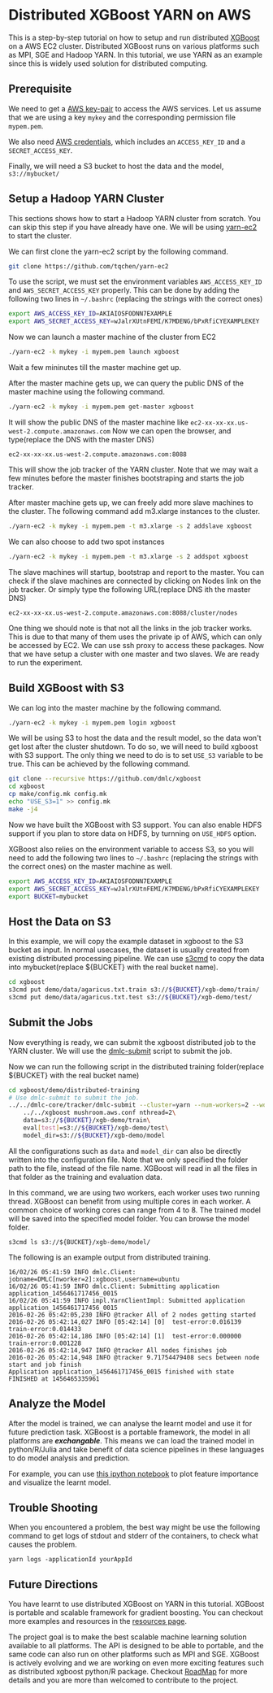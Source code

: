 Distributed XGBoost YARN on AWS
===============================
This is a step-by-step tutorial on how to setup and run distributed [XGBoost](https://github.com/dmlc/xgboost)
on a AWS EC2 cluster. Distributed XGBoost runs on various platforms such as MPI, SGE and Hadoop YARN.
In this tutorial, we use YARN as an example since this is widely used solution for distributed computing.

Prerequisite
------------
We need to get a [AWS key-pair](http://docs.aws.amazon.com/AWSEC2/latest/UserGuide/ec2-key-pairs.html)
to access the AWS services. Let us assume that we are using a key ```mykey``` and  the corresponding permission file ```mypem.pem```.

We also need [AWS credentials](http://docs.aws.amazon.com/AWSSimpleQueueService/latest/SQSGettingStartedGuide/AWSCredentials.html),
which includes an `ACCESS_KEY_ID` and a `SECRET_ACCESS_KEY`.

Finally, we will need a S3 bucket to host the data and the model, ```s3://mybucket/```

Setup a Hadoop YARN Cluster
---------------------------
This sections shows how to start a Hadoop YARN cluster from scratch.
You can skip this step if you have already have one.
We will be using [yarn-ec2](https://github.com/tqchen/yarn-ec2) to start the cluster.

We can first clone the yarn-ec2 script by the following command.
```bash
git clone https://github.com/tqchen/yarn-ec2
```

To use the script, we must set the environment variables `AWS_ACCESS_KEY_ID` and
`AWS_SECRET_ACCESS_KEY` properly. This can be done by adding the following two lines in
`~/.bashrc` (replacing the strings with the correct ones)

```bash
export AWS_ACCESS_KEY_ID=AKIAIOSFODNN7EXAMPLE
export AWS_SECRET_ACCESS_KEY=wJalrXUtnFEMI/K7MDENG/bPxRfiCYEXAMPLEKEY
```

Now we can launch a master machine of the cluster from EC2
```bash
./yarn-ec2 -k mykey -i mypem.pem launch xgboost
```
Wait a few mininutes till the master machine get up.

After the master machine gets up, we can query the public DNS of the master machine using the following command.
```bash
./yarn-ec2 -k mykey -i mypem.pem get-master xgboost
```
It will show the public DNS of the master machine like ```ec2-xx-xx-xx.us-west-2.compute.amazonaws.com```
Now we can open the browser, and type(replace the DNS with the master DNS)
```
ec2-xx-xx-xx.us-west-2.compute.amazonaws.com:8088
```
This will show the job tracker of the YARN cluster. Note that we may wait a few minutes before the master finishes bootstraping and starts the
job tracker.

After master machine gets up, we can freely add more slave machines to the cluster.
The following command add m3.xlarge instances to the cluster.
```bash
./yarn-ec2 -k mykey -i mypem.pem -t m3.xlarge -s 2 addslave xgboost
```
We can also choose to add two spot instances
```bash
./yarn-ec2 -k mykey -i mypem.pem -t m3.xlarge -s 2 addspot xgboost
```
The slave machines will startup, bootstrap  and report to the master.
You can check if the slave machines are connected by clicking on Nodes link on the job tracker.
Or simply type the following URL(replace DNS ith the master DNS)
```
ec2-xx-xx-xx.us-west-2.compute.amazonaws.com:8088/cluster/nodes
```

One thing we should note is that not all the links in the job tracker works.
This is due to that many of them uses the private ip of AWS, which can only be accessed by EC2.
We can use ssh proxy to access these packages.
Now that we have setup a cluster with one master and two slaves. We are ready to run the experiment.


Build XGBoost with S3
---------------------
We can log into the master machine by the following command.
```bash
./yarn-ec2 -k mykey -i mypem.pem login xgboost
```

We will be using S3 to host the data and the result model, so the data won't get lost after the cluster shutdown.
To do so, we will need to build xgboost with S3 support. The only thing we need to do is to set ```USE_S3```
variable to be true. This can be achieved by the following command.

```bash
git clone --recursive https://github.com/dmlc/xgboost
cd xgboost
cp make/config.mk config.mk
echo "USE_S3=1" >> config.mk
make -j4
```
Now we have built the XGBoost with S3 support. You can also enable HDFS support if you plan to store data on HDFS, by turnning on ```USE_HDFS``` option.

XGBoost also relies on the environment variable to access S3, so you will need to add the following two lines to `~/.bashrc` (replacing the strings with the correct ones)
on the master machine as well.

```bash
export AWS_ACCESS_KEY_ID=AKIAIOSFODNN7EXAMPLE
export AWS_SECRET_ACCESS_KEY=wJalrXUtnFEMI/K7MDENG/bPxRfiCYEXAMPLEKEY
export BUCKET=mybucket
```

Host the Data on S3
-------------------
In this example, we will copy the example dataset in xgboost to the S3 bucket as input.
In normal usecases, the dataset is usually created from existing distributed processing pipeline.
We can use [s3cmd](http://s3tools.org/s3cmd) to copy the data into mybucket(replace ${BUCKET} with the real bucket name).

```bash
cd xgboost
s3cmd put demo/data/agaricus.txt.train s3://${BUCKET}/xgb-demo/train/
s3cmd put demo/data/agaricus.txt.test s3://${BUCKET}/xgb-demo/test/
```

Submit the Jobs
---------------
Now everything is ready, we can submit the xgboost distributed job to the YARN cluster.
We will use the [dmlc-submit](https://github.com/dmlc/dmlc-core/tree/master/tracker) script to submit the job.

Now we can run the following script in the distributed training folder(replace ${BUCKET} with the real bucket name)
```bash
cd xgboost/demo/distributed-training
# Use dmlc-submit to submit the job.
../../dmlc-core/tracker/dmlc-submit --cluster=yarn --num-workers=2 --worker-cores=2\
    ../../xgboost mushroom.aws.conf nthread=2\
    data=s3://${BUCKET}/xgb-demo/train\
    eval[test]=s3://${BUCKET}/xgb-demo/test\
    model_dir=s3://${BUCKET}/xgb-demo/model
```
All the configurations such as ```data``` and ```model_dir``` can also be directly written into the configuration file.
Note that we only specified the folder path to the file, instead of the file name.
XGBoost will read in all the files in that folder as the training and evaluation data.

In this command, we are using two workers, each worker uses two running thread.
XGBoost can benefit from using multiple cores in each worker.
A common choice of working cores can range from 4 to 8.
The trained model will be saved into the specified model folder. You can browse the model folder.
```
s3cmd ls s3://${BUCKET}/xgb-demo/model/
```

The following is an example output from distributed training.
```
16/02/26 05:41:59 INFO dmlc.Client: jobname=DMLC[nworker=2]:xgboost,username=ubuntu
16/02/26 05:41:59 INFO dmlc.Client: Submitting application application_1456461717456_0015
16/02/26 05:41:59 INFO impl.YarnClientImpl: Submitted application application_1456461717456_0015
2016-02-26 05:42:05,230 INFO @tracker All of 2 nodes getting started
2016-02-26 05:42:14,027 INFO [05:42:14] [0]  test-error:0.016139        train-error:0.014433
2016-02-26 05:42:14,186 INFO [05:42:14] [1]  test-error:0.000000        train-error:0.001228
2016-02-26 05:42:14,947 INFO @tracker All nodes finishes job
2016-02-26 05:42:14,948 INFO @tracker 9.71754479408 secs between node start and job finish
Application application_1456461717456_0015 finished with state FINISHED at 1456465335961
```

Analyze the Model
-----------------
After the model is trained, we can analyse the learnt model and use it for future prediction task.
XGBoost is a portable framework, the model in all platforms are ***exchangable***.
This means we can load the trained model in python/R/Julia and take benefit of data science pipelines
in these languages to do model analysis and prediction.

For example, you can use [this ipython notebook](https://github.com/dmlc/xgboost/tree/master/demo/distributed-training/plot_model.ipynb)
to plot feature importance and visualize the learnt model.

Trouble Shooting
----------------

When you encountered a problem, the best way might be use the following command
to get logs of stdout and stderr of the containers, to check what causes the problem.
```
yarn logs -applicationId yourAppId
```

Future Directions
-----------------
You have learnt to use distributed XGBoost on YARN in this tutorial.
XGBoost is portable and scalable framework for gradient boosting.
You can checkout more examples and resources in the [resources page](https://github.com/dmlc/xgboost/blob/master/demo/README.md).

The project goal is to make the best scalable machine learning solution available to all platforms.
The API is designed to be able to portable, and the same code can also run on other platforms such as MPI and SGE.
XGBoost is actively evolving and we are working on even more exciting features
such as distributed xgboost python/R package. Checkout [RoadMap](https://github.com/dmlc/xgboost/issues/873) for
more details and you are more than welcomed to contribute to the project.
